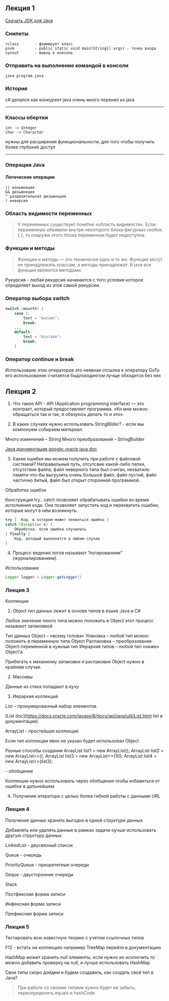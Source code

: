 ## Лекция 1

[Скачать JDK для Java](https://bell-sw.com/pages/downloads/ "Liberica JDK")

### Снипеты

    ⌑class       - формирует класс
    psvm         - public static void main(String[] args) - точка входа
    sysout       - вывод в консоль

### Отправить на выполнение командой в консоли

    java program.java

### История

c# делался как конкурент java очень много перенял из java

---
### Классы обертки 

    int -> Integer
    char -> Character

нужны для расширения функциональности, для того чтобы получить более глубокий доступ

---

### Операции Java

#### Логические операции

    || коньюнкция
    && дизьюнкция
    ^ разделительная дизьюнкция
    ! инверсия

### Область видимости переменных

>У переменных существует понятие «область видимости».
Если переменную объявили внутри некоторого блока фигурных скобок { },
то снаружи этого блока переменная будет недоступна.

### Функции и методы

>Функции и методы — это технически одно и то же. Функции могут
не принадлежать классам, а методы принадлежат.
В java все функции являются методами.

Рукурсия - любая рекурсия начинается с того условия которое определяет выход из этой самой рекурсии.

### Оператор выбора switch 

```java
switch (mounth) {
    case 1:
        text = "Autumn";
        break;
    ...
    default:
        text = "mistake";
        break;
    }
```

### Оператор continue и break

Использоваие этих операторов это неявная отсылка к оператору GoTo
его использование считается быдлокодингом
лучще обходится без них

## Лекция 2

1. Что такое API - API (Application programming interface) — это контракт, который предоставляет программа. «Ко мне можно обращаться так и так, я обязуюсь делать то и это».

2. В каких случаях нужно использовать StringBilder? - если мы компонуем собираем материал.

Много изменений – String 
Много преобразований – StringBuilder 

[Java документация google: oracle java doc](https://docs.oracle.com/en/java/ "google: oracle java doc")

3. Какие ошибки мы можем получить при работе с файловой системой?
Неправильный путь, отсутсвие какой-либо папки, отсутствие файла, файл неверного типа был считан, нехватило памяти что-бы выгрузить очень большой файл, файл пустий, файл частично битый, файл был открыт сторонней программой.

Обработка ошибок

Конструкция try.. catch позволяет обрабатывать ошибки во время исполнения кода. Она позволяет запустить код и перехватить ошибки, которые могут в нём возникнуть.

```java
try {  Код, в котором может появиться ошибка }
catch (Exception e) {  
    Обработка, если ошибка случилась 
} finally {  
    Код, который выполнится в любом случае 
}
```

4. Процесс ведения логов называют “логированием” (журналированием).

Использование
```java
Logger logger = Logger.getLogger()
```

### Лекция 3

Коллекции

1.  Object тип данных лежит в основе типов в языке Java и С#

Любое значение люого типа можно положить в Object этот процесс называют запаковкой

Тип данных Object – «всему голова»
Упаковка – любой тип можно положить в переменную типа Object
Распаковка – преобразование Object-переменной в нужный тип
Иерархия типов – любой тип «ниже» Object’а

Прибегать к механихму запаковки и распаковки Object нужно в крайнем случае.

2. Массивы

Данные из стека попадают в кучу

3. Иерархия коллекций

List – пронумерованный набор элементов.

[List doc](https://docs.oracle.com/javase/8/docs/api/java/util/List.html list в документации)

ArrayList - простейшая коллекция

Если тип коллекции явно не указан будет использован Object 

Разные способы создания
ArrayList<Integer> list1 = new ArrayList<Integer>();
ArrayList<Integer> list2 = new ArrayList<>();
ArrayList<Integer> list3 = new ArrayList<>(10);
ArrayList<Integer> list4 = new ArrayList<>(list3);

<Integer> - обобщение

Коллекции нужно использовать через обобщения чтобы избавиться от ошибок в дальнейшем

4. Получение итератора с целью более гибкой работы с данными URL

### Лекция 4

Получение данных хранить выгодно в одной структуре данных

Добавлять или удалять данные в рамках задачи оучше использовать другую структуру данных.

LinkedList - двусвязный список

Queue - очередь

PriorityQueue - приоритетные очереди

Deque - двусторонние очереди

Stack

Постфиксная форма записи

Инфексная форма записи

Префиксная форма записи

### Лекция 5

Тестировать всю известную теорию с учетом ссылочных типов

F12 - встать на коллекцию например TreeMap перейти в документацию

HashMap может хранить null элементы, если нужно их исключить то можно добавить проверку на null, и лучше использовать HashMap

Свои типы скоро дойдем и будем создавать, как создать свой тип в Java?
 
>При работе со своими типами нужно будет не забыть, переопределить equals и hashCode
